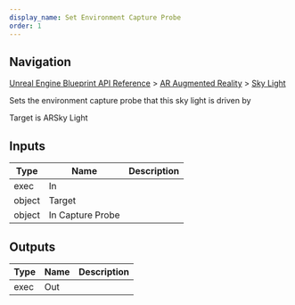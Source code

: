 ```yaml
---
display_name: Set Environment Capture Probe
order: 1
---
```

## Navigation

[Unreal Engine Blueprint API Reference](https://dev.epicgames.com/documentation/en-us/unreal-engine/BlueprintAPI) > [AR Augmented Reality](https://dev.epicgames.com/documentation/en-us/unreal-engine/BlueprintAPI/ARAugmentedReality) > [Sky Light](https://dev.epicgames.com/documentation/en-us/unreal-engine/BlueprintAPI/ARAugmentedReality/SkyLight)

Sets the environment capture probe that this sky light is driven by

Target is ARSky Light

## Inputs

| Type | Name | Description |
| --- | --- | --- |
| exec | In |  |
| object | Target |  |
| object | In Capture Probe |  |

## Outputs

| Type | Name | Description |
| --- | --- | --- |
| exec | Out |  |
